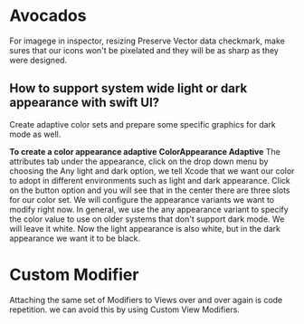# Avocados

For imagege in  inspector, resizing Preserve Vector data checkmark,
make sures that our icons won't be pixelated and they will be as sharp as they were designed.

## How to support system wide light or dark appearance with swift UI?
Create adaptive color sets and prepare some specific graphics for dark mode as well.


**To create a color appearance adaptive**
**ColorAppearance Adaptive**
The attributes tab under the appearance, click on the drop down menu by choosing the Any light and
dark option, we tell Xcode that we want our color to adopt in different environments such as light
and dark appearance.
Click on the button option and you will see that in the center there are three slots for our color set.
We will configure the appearance variants we want to modify right now.
In general, we use the any appearance variant to specify the color value to use on older systems that
don't support dark mode.
We will leave it white. Now the light appearance is also white, but in the dark appearance we want it to be black.

# Custom Modifier

Attaching the same set of Modifiers to Views over and over again is code repetition. we can avoid this by using Custom View Modifiers.
